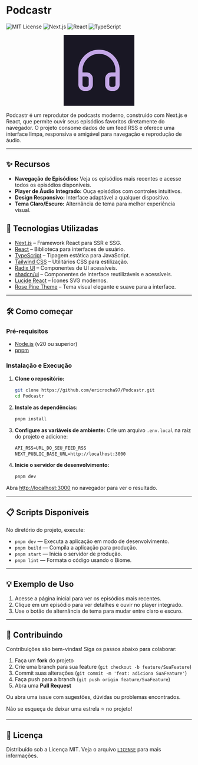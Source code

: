 
# Podcastr

![MIT License](https://img.shields.io/badge/license-MIT-green.svg)
![Next.js](https://img.shields.io/badge/Next.js-15.3.4-blue?logo=next.js)
![React](https://img.shields.io/badge/React-19.0.0-61dafb?logo=react)
![TypeScript](https://img.shields.io/badge/TypeScript-5.x-blue?logo=typescript)

<p align="center">
  <img src="public/web-app-manifest-192x192.png" alt="Podcastr Logo" />
</p>

Podcastr é um reprodutor de podcasts moderno, construído com Next.js e React, que permite ouvir seus episódios favoritos diretamente do navegador. O projeto consome dados de um feed RSS e oferece uma interface limpa, responsiva e amigável para navegação e reprodução de áudio.

---

## ✨ Recursos

- **Navegação de Episódios:** Veja os episódios mais recentes e acesse todos os episódios disponíveis.
- **Player de Áudio Integrado:** Ouça episódios com controles intuitivos.
- **Design Responsivo:** Interface adaptável a qualquer dispositivo.
- **Tema Claro/Escuro:** Alternância de tema para melhor experiência visual.

## 🚀 Tecnologias Utilizadas

- [Next.js](https://nextjs.org/) – Framework React para SSR e SSG.
- [React](https://reactjs.org/) – Biblioteca para interfaces de usuário.
- [TypeScript](https://www.typescriptlang.org/) – Tipagem estática para JavaScript.
- [Tailwind CSS](https://tailwindcss.com/) – Utilitários CSS para estilização.
- [Radix UI](https://www.radix-ui.com/) – Componentes de UI acessíveis.
- [shadcn/ui](https://ui.shadcn.com/) – Componentes de interface reutilizáveis e acessíveis.
- [Lucide React](https://lucide.dev/) – Ícones SVG modernos.
- [Rose Pine Theme](https://rosepinetheme.com/) – Tema visual elegante e suave para a interface.

---

## 🛠️ Como começar

### Pré-requisitos

- [Node.js](https://nodejs.org/) (v20 ou superior)
- [pnpm](https://pnpm.io/)

### Instalação e Execução

1. **Clone o repositório:**

   ```sh
   git clone https://github.com/ericrocha97/Podcastr.git
   cd Podcastr
   ```

2. **Instale as dependências:**

   ```sh
   pnpm install
   ```

3. **Configure as variáveis de ambiente:**
   Crie um arquivo `.env.local` na raiz do projeto e adicione:

   ```env
   API_RSS=URL_DO_SEU_FEED_RSS
   NEXT_PUBLIC_BASE_URL=http://localhost:3000
   ```

4. **Inicie o servidor de desenvolvimento:**

   ```sh
   pnpm dev
   ```

Abra [http://localhost:3000](http://localhost:3000) no navegador para ver o resultado.

---

## 📋 Scripts Disponíveis

No diretório do projeto, execute:

- `pnpm dev` — Executa a aplicação em modo de desenvolvimento.
- `pnpm build` — Compila a aplicação para produção.
- `pnpm start` — Inicia o servidor de produção.
- `pnpm lint` — Formata o código usando o Biome.

---

## 💡 Exemplo de Uso

1. Acesse a página inicial para ver os episódios mais recentes.
2. Clique em um episódio para ver detalhes e ouvir no player integrado.
3. Use o botão de alternância de tema para mudar entre claro e escuro.

---

## 🤝 Contribuindo

Contribuições são bem-vindas! Siga os passos abaixo para colaborar:

1. Faça um **fork** do projeto
2. Crie uma branch para sua feature (`git checkout -b feature/SuaFeature`)
3. Commit suas alterações (`git commit -m 'feat: adiciona SuaFeature'`)
4. Faça push para a branch (`git push origin feature/SuaFeature`)
5. Abra uma **Pull Request**

Ou abra uma issue com sugestões, dúvidas ou problemas encontrados.

Não se esqueça de deixar uma estrela ⭐ no projeto!

---

## 📄 Licença

Distribuído sob a Licença MIT. Veja o arquivo [`LICENSE`](LICENSE) para mais informações.
